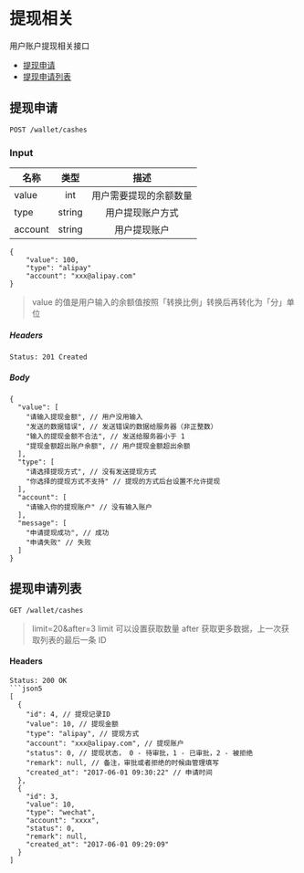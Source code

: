 # 提现相关

用户账户提现相关接口

- [提现申请](#提现申请)
- [提现申请列表](#提现申请列表)

## 提现申请

```
POST /wallet/cashes
```

### Input

| 名称 | 类型 | 描述 |
|----|:----:|:----:|
| value | int | 用户需要提现的余额数量 |
| type | string | 用户提现账户方式 |
| account | string | 用户提现账户 |

```json5
{
    "value": 100,
    "type": "alipay"
    "account": "xxx@alipay.com"
}
```

> value 的值是用户输入的余额值按照「转换比例」转换后再转化为「分」单位

##### Headers

```
Status: 201 Created
```

##### Body

```json5
{
  "value": [
    "请输入提现金额", // 用户没用输入
    "发送的数据错误", // 发送错误的数据给服务器（非正整数）
    "输入的提现金额不合法", // 发送给服务器小于 1
    "提现金额超出账户余额", // 用户提现金额超出余额
  ],
  "type": [
    "请选择提现方式", // 没有发送提现方式
    "你选择的提现方式不支持" // 提现的方式后台设置不允许提现
  ],
  "account": [
    "请输入你的提现账户" // 没有输入账户
  ],
  "message": [
    "申请提现成功", // 成功
    "申请失败" // 失败
  ]
}
```

## 提现申请列表

```
GET /wallet/cashes
```

> limit=20&after=3
> limit 可以设置获取数量
> after 获取更多数据，上一次获取列表的最后一条 ID

#### Headers

```
Status: 200 OK
```json5
[
  {
    "id": 4, // 提现记录ID
    "value": 10, // 提现金额
    "type": "alipay", // 提现方式
    "account": "xxx@alipay.com", // 提现账户
    "status": 0, // 提现状态， 0 - 待审批，1 - 已审批，2 - 被拒绝
    "remark": null, // 备注，审批或者拒绝的时候由管理填写
    "created_at": "2017-06-01 09:30:22" // 申请时间
  },
  {
    "id": 3,
    "value": 10,
    "type": "wechat",
    "account": "xxxx",
    "status": 0,
    "remark": null,
    "created_at": "2017-06-01 09:29:09"
  }
]
```
